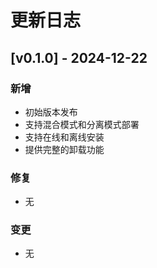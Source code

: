 # 更新日志

## [v0.1.0] - 2024-12-22

### 新增
- 初始版本发布
- 支持混合模式和分离模式部署
- 支持在线和离线安装
- 提供完整的卸载功能

### 修复
- 无

### 变更
- 无 